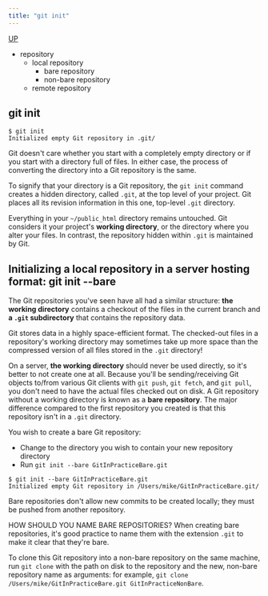 ```yaml
---
title: "git init"
---
```


[UP](/git/git-index.html)


- repository
  - local repository
    - bare repository
    - non-bare repository
  - remote repository

## git init

```text
$ git init
Initialized empty Git repository in .git/
```

Git doesn't care whether you start with a completely empty directory or if you start with a directory full of files.
In either case, the process of converting the directory into a Git repository is the same.

To signify that your directory is a Git repository,
the `git init` command creates a hidden directory, called `.git`, at the top level of your project.
Git places all its revision information in this one, top-level `.git` directory.

Everything in your `~/public_html` directory remains untouched.
Git considers it your project's **working directory**, or the directory where you alter your files.
In contrast, the repository hidden within `.git` is maintained by Git.

## Initializing a local repository in a server hosting format: git init --bare

The Git repositories you've seen have all had a similar structure:
**the working directory** contains a checkout of the files in the current branch and
**a `.git` subdirectory** that contains the repository data.

Git stores data in a highly space-efficient format.
The checked-out files in a repository's working directory
may sometimes take up more space than the compressed version of all files stored in the `.git` directory!

On a server, **the working directory** should never be used directly, so it's better to not create one at all.
Because you'll be sending/receiving Git objects to/from various Git clients with `git push`, `git fetch`, and `git pull`,
you don't need to have the actual files checked out on disk.
A Git repository without a working directory is known as a **bare repository**.
The major difference compared to the first repository you created is that this repository isn't in a `.git` directory.

You wish to create a bare Git repository:

- Change to the directory you wish to contain your new repository directory
- Run `git init --bare GitInPracticeBare.git`

```text
$ git init --bare GitInPracticeBare.git
Initialized empty Git repository in /Users/mike/GitInPracticeBare.git/
```

Bare repositories don't allow new commits to be created locally; they must be pushed from another repository.

HOW SHOULD YOU NAME BARE REPOSITORIES?
When creating bare repositories,
it's good practice to name them with the extension `.git` to make it clear that they're bare.

To clone this Git repository into a non-bare repository on the same machine,
run `git clone` with the path on disk to the repository and the new, non-bare repository name as arguments:
for example, `git clone /Users/mike/GitInPracticeBare.git GitInPracticeNonBare`.
